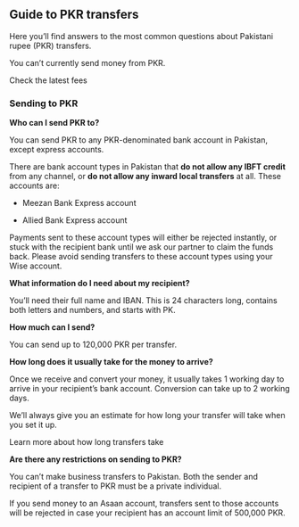 ## Guide to PKR transfers  
Here you’ll find answers to the most common questions about Pakistani rupee (PKR) transfers. 

You can’t currently send money from PKR. 

Check the latest fees

### Sending to PKR

 **Who can I send PKR to?**

You can send PKR to any PKR-denominated bank account in Pakistan, except express accounts.

There are bank account types in Pakistan that **do not allow any IBFT credit** from any channel, or **do not allow any inward local transfers** at all. These accounts are:

  * Meezan Bank Express account

  * Allied Bank Express account




Payments sent to these account types will either be rejected instantly, or stuck with the recipient bank until we ask our partner to claim the funds back. Please avoid sending transfers to these account types using your Wise account.

 **What information do I need about my recipient?**

You’ll need their full name and IBAN. This is 24 characters long, contains both letters and numbers, and starts with PK. 

**How much can I send?**

You can send up to 120,000 PKR per transfer.

 **How long does it usually take for the money to arrive?**

Once we receive and convert your money, it usually takes 1 working day to arrive in your recipient’s bank account. Conversion can take up to 2 working days. 

We’ll always give you an estimate for how long your transfer will take when you set it up.

Learn more about how long transfers take

 **Are there any restrictions on sending to PKR?**

You can’t make business transfers to Pakistan. Both the sender and recipient of a transfer to PKR must be a private individual.

If you send money to an Asaan account, transfers sent to those accounts will be rejected in case your recipient has an account limit of 500,000 PKR.